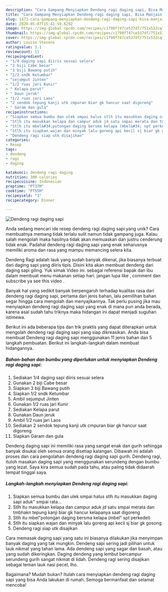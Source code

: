 ```yaml
---
description: "Cara Gampang Menyiapkan Dendeng ragi daging sapi, Bisa Manjain Lidah"
title: "Cara Gampang Menyiapkan Dendeng ragi daging sapi, Bisa Manjain Lidah"
slug: 1473-cara-gampang-menyiapkan-dendeng-ragi-daging-sapi-bisa-manjain-lidah
date: 2020-05-07T15:41:59.629Z
image: https://img-global.cpcdn.com/recipes/c1798f747ce537df/751x532cq70/dendeng-ragi-daging-sapi-foto-resep-utama.jpg
thumbnail: https://img-global.cpcdn.com/recipes/c1798f747ce537df/751x532cq70/dendeng-ragi-daging-sapi-foto-resep-utama.jpg
cover: https://img-global.cpcdn.com/recipes/c1798f747ce537df/751x532cq70/dendeng-ragi-daging-sapi-foto-resep-utama.jpg
author: Louise Stevens
ratingvalue: 3.1
reviewcount: 11
recipeingredient:
- "1/4 daging sapi diiris sesuai selera"
- "2 biji Cabe besar"
- "3 biji Bawang putih"
- "1/2 sndk Ketumbar"
- "sejumput Jinten"
- "1/2 ruas jari Kunir"
- " Kelapa parut"
- " Daun jeruk"
- "1/2 ruas jari Laos"
- "2 sendok tepung kanji utk cmpuran biar gk hancur saat digoreng"
- " Garam dan gula"
recipeinstructions:
- "Siapkan semua bumbu dan ulek smpai halus stlh itu masukkan daging sapi aduk&#34; smpai rata..."
- "Stlh itu masukkan kelapa dan campur aduk jd satu smpai merata dan tmbhakn tepung kanji biar gk hancur kelapanya saat digoreng"
- "Stlh itu mbel&#34;potongan daging bersma kelapa (mbel&#34; spt perkedel)"
- "Stlh itu siapkan wajan dan minyak lalu goreng api kecil sj biar gk gosong"
- "Dendeng ragi siap utk disajikan"
categories:
- Resep
tags:
- dendeng
- ragi
- daging

katakunci: dendeng ragi daging 
nutrition: 300 calories
recipecuisine: Indonesian
preptime: "PT37M"
cooktime: "PT55M"
recipeyield: "3"
recipecategory: Dinner

---
```



![Dendeng ragi daging sapi](https://img-global.cpcdn.com/recipes/c1798f747ce537df/751x532cq70/dendeng-ragi-daging-sapi-foto-resep-utama.jpg)

Anda sedang mencari ide resep dendeng ragi daging sapi yang unik? Cara membuatnya memang tidak terlalu sulit namun tidak gampang juga. Kalau salah mengolah maka hasilnya tidak akan memuaskan dan justru cenderung tidak enak. Padahal dendeng ragi daging sapi yang enak seharusnya memiliki aroma dan rasa yang mampu memancing selera kita.

Dendeng Ragi adalah lauk yang sudah banyak dikenal, jika biasanya terbuat dari daging sapi yang diiris tipis. Disini kita akan membuat dendeng dari daging sapi giling. Yuk simak Video ini. sebagai referensi bapak dan ibu dalam membuat menu makanan setiap hari. jangan lupa like , comment dan subscribe ya see this video .

Banyak hal yang sedikit banyak berpengaruh terhadap kualitas rasa dari dendeng ragi daging sapi, pertama dari jenis bahan, lalu pemilihan bahan segar hingga cara mengolah dan menyajikannya. Tak perlu pusing jika mau menyiapkan dendeng ragi daging sapi yang enak di mana pun anda berada, karena asal sudah tahu triknya maka hidangan ini dapat menjadi suguhan istimewa.


Berikut ini ada beberapa tips dan trik praktis yang dapat diterapkan untuk mengolah dendeng ragi daging sapi yang siap dikreasikan. Anda bisa membuat Dendeng ragi daging sapi menggunakan 11 jenis bahan dan 5 langkah pembuatan. Berikut ini langkah-langkah dalam membuat hidangannya.

<!--inarticleads1-->

##### Bahan-bahan dan bumbu yang diperlukan untuk menyiapkan Dendeng ragi daging sapi:

1. Sediakan 1/4 daging sapi diiris sesuai selera
1. Gunakan 2 biji Cabe besar
1. Siapkan 3 biji Bawang putih
1. Siapkan 1/2 sndk Ketumbar
1. Ambil sejumput Jinten
1. Gunakan 1/2 ruas jari Kunir
1. Sediakan  Kelapa parut
1. Gunakan  Daun jeruk
1. Ambil 1/2 ruas jari Laos
1. Sediakan 2 sendok tepung kanji utk cmpuran biar gk hancur saat digoreng
1. Siapkan  Garam dan gula


Dendeng daging sapi ini memiliki rasa yang sangat enak dan gurih sehingga banyak disukai oleh semua orang disetiap kalangan. Dibawah ini adalah proses dan cara pengolahan dendeng ragi daging sapi gurih. Dendeng ragi, ituloh masakan daging sapi yang menggunakan serundeng dengan bumbu yang lezat. Saya kira semua sudah pada tahu, atau paling tidak didaerah tempat tinggal saya. 

<!--inarticleads2-->

##### Langkah-langkah menyiapkan Dendeng ragi daging sapi:

1. Siapkan semua bumbu dan ulek smpai halus stlh itu masukkan daging sapi aduk&#34; smpai rata...
1. Stlh itu masukkan kelapa dan campur aduk jd satu smpai merata dan tmbhakn tepung kanji biar gk hancur kelapanya saat digoreng
1. Stlh itu mbel&#34;potongan daging bersma kelapa (mbel&#34; spt perkedel)
1. Stlh itu siapkan wajan dan minyak lalu goreng api kecil sj biar gk gosong
1. Dendeng ragi siap utk disajikan


Cara memasak daging sapi yang satu ini biasanya dilakukan jika menyimpan banyak daging yang tak mungkin. Dendeng sapi sering jadi pilihan untuk lauk nikmat yang tahan lama. Ada dendeng sapi yang sagar dan basah, atau yang sudah dikeringkan. Daging dendeng yang lembut bercampur serundeng gurih sangat nikmat di lidah. Dendeng ragi sering disajikan sebagai teman lauk nasi pecel, lho. 

Bagaimana? Mudah bukan? Itulah cara menyiapkan dendeng ragi daging sapi yang bisa Anda lakukan di rumah. Semoga bermanfaat dan selamat mencoba!
